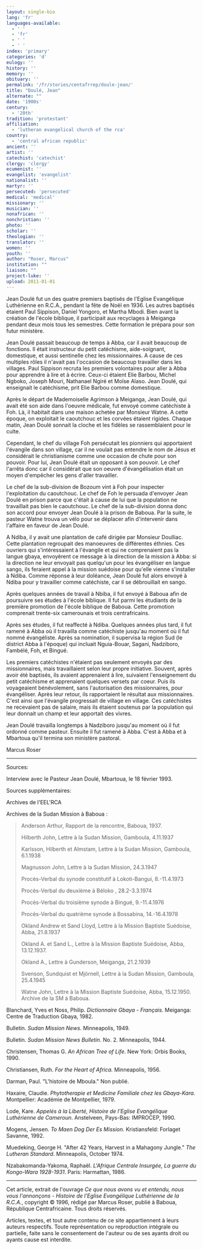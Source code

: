 ```yaml
---
layout: single-bio
lang: 'fr'
languages-available:
  - ' '
  - 'fr'
  - ' '
  - ' '
index: 'primary'
categories: 'd'
eulogy: ''
history: ''
memory: ''
obituary: ''
permalink: '/fr/stories/centafrrep/doule-jean/'
title: "Doulé, Jean"
alternate: ""
date: '1900s'
century:
  - '20th'
tradition: 'protestant'
affiliation:
  - 'lutheran evangelical church of the rca'
country:
  - 'central african republic'
ancient: ''
artist: ''
catechist: 'catechist'
clergy: 'clergy'
ecumenist: ''
evangelist: 'evangelist'
nationalist: ''
martyr: ''
persecuted: 'persecuted'
medical: 'medical'
missionary: ''
musician: ''
nonafrican: ''
nonchristian: ''
photo: ''
scholar: ''
theologian: ''
translator: ''
women: ''
youth: ''
author: "Roser, Marcus"
institution: ""
liaison: ""
project-luke: ''
upload: 2011-01-01
---
```




Jean Doulé fut un des quatre premiers baptisés de l'Eglise Evangélique Luthérienne en R.C.A., pendant la fête de Noël en 1936.  Les autres baptisés étaient Paul Sippison, Daniel Yongoro, et Martha Mbodi. Bien avant la création de l'école biblique, il participait aux recyclages à Meiganga pendant deux mois tous les semestres. Cette formation le prépara pour son futur ministère.

Jean Doulé passait beaucoup de temps à Abba, car il avait beaucoup de fonctions. Il était instructeur du petit catéchisme, aide-soignant, domestique, et aussi sentinelle chez les missionnaires.  A cause de ces multiples rôles il n'avait pas l'occasion  de beaucoup travailler dans les villages.  Paul Sippison recruta les premiers volontaires pour aller à Abba pour apprendre à lire et à écrire.  Ceux-ci étaient Elie Barbou, Michel Ngboko, Joseph Mouri, Nathanael Ngiré et Moïse Alaso. Jean Doulé, qui enseignait le catéchisme, prit Elie Barbou comme domestique.

Après le départ de Mademoiselle Agrimson à Meiganga, Jean Doulé, qui avait été son aide dans l'oeuvre médicale, fut envoyé comme catéchiste à Foh. Là, il habitait dans une maison achetée par Monsieur Watne. A cette époque, on exploitait le caoutchouc et les corvées étaient rigides. Chaque matin, Jean Doulé sonnait la cloche et les fidèles se rassemblaient pour le culte.

Cependant, le chef du village Foh persécutait les pionniers qui apportaient l'évangile dans son village, car il ne voulait pas entendre le nom de Jésus et considérait le christianisme comme une occasion de chute pour son pouvoir. Pour lui, Jean Doulé était un opposant à son pouvoir. Le chef l'arrêta donc car il considérait que son oeuvre d'évangélisation était un moyen d'empêcher les gens d'aller travailler.

Le chef de la sub-division de Bozoum vint à Foh pour inspecter l'exploitation du caoutchouc. Le chef de Foh le persuada d'envoyer Jean Doulé en prison parce que c'était à cause de lui que la population ne travaillait pas bien le caoutchouc. Le chef de la sub-division donna donc son accord pour envoyer Jean Doulé à la prison de Baboua. Par la suite, le pasteur Watne trouva un vélo pour se déplacer afin d'intervenir dans l'affaire en faveur de Jean Doulé.

A Ndiba, il y avait une plantation de café dirigée par Monsieur Doulliac. Cette plantation regroupait des manoeuvres de différentes éthnies. Ces ouvriers qui s'intéressaient à l'évangile et qui ne comprenaient pas la langue gbaya, envoyèrent ce message à la direction de la mission à Abba: si la direction ne leur envoyait pas quelqu'un pour les évangéliser en langue sango, ils feraient appel à la mission suédoise pour qu'elle vienne s'installer à Ndiba. Comme réponse à leur doléance, Jean Doulé fut alors envoyé à Ndiba pour y travailler comme catéchiste, car il se débrouillait en sango.

Après quelques années de travail à Nbiba, il  fut envoyé à Baboua afin de poursuivre ses études à l'école  biblique. Il fut parmi les étudiants de la première promotion de l'école biblique de Baboua.  Cette promotion comprenait trente-six camerounais et trois centrafricains.

Après ses études, il fut reaffecté à Ndiba. Quelques années plus tard, il fut ramené à Abba où il travailla comme catéchiste jusqu'au moment où il fut nommé évangéliste. Après sa nomination, il supervisa la région Sud (le district Abba à l'époque) qui incluait Nguia-Bouar, Sagani, Nadziboro, Fambélé, Foh, et Bingué.

Les premiers catéchistes n'étaient pas seulement envoyés par des missionnaires, mais travaillaient selon leur propre initiative.  Souvent, après avoir été baptisés, ils avaient apprenaient à lire, suivaient l'enseignement du petit catéchisme et apprenaient quelques versets par coeur.  Puis ils voyageaient bénévolement, sans l'autorisation des missionnaires, pour évangéliser. Après leur retour, ils rapportaient le résultat aux missionnaires. C'est ainsi que l'évangile progressait de village en village. Ces catéchistes ne recevaient pas de salaire, mais ils étaient soutenus par la population qui leur donnait un champ et leur apportait des vivres.

Jean Doulé travailla longtemps à Nadziboro jusqu'au moment où il fut ordonné comme pasteur.  Ensuite il fut ramené à Abba. C'est  à Abba et à Mbartoua qu'il termina son  ministère pastoral.

Marcus Roser

---

Sources:

Interview avec le Pasteur Jean Doulé, Mbartoua, le 18 février 1993.

Sources suppl&eacute;mentaires:

Archives de l'EEL'RCA

Archives de la Sudan Mission à Baboua :

> Anderson Arthur, Rapport de la rencontre, Baboua, 1937.
>
> Hilberth John, Lettre à la Sudan Mission, Gamboula,  4.11.1937
>
> Karlsson, Hilberth et Almstam,  Lettre à la Sudan Mission, Gamboula,  6.1.1938
>
> Magnusson John, Lettre à la Sudan Mission, 24.3.1947
>
> Procès-Verbal du synode constitutif à Lokoti-Bangui, 8.-11.4.1973
>
> Procès-Verbal du deuxième à Béloko , 28.2-3.3.1974
>
> Procès-Verbal du troisième synode à Bingué, 9.-11.4.1976
>
> Procès-Verbal du quatrième synode à Bossabina, 14.-16.4.1978
>
> Okland Andrew et Sand Lloyd, Lettre à la Mission Baptiste Suédoise, Abba, 21.8.1937
>
> Okland A. et Sand L., Lettre à la Mission Baptiste Suédoise, Abba, 13.12.1937.
>
> Okland A., Lettre à Gunderson, Meiganga, 21.2.1939
>
> Svenson, Sundquist et Mjörnell, Lettre à la Sudan Mission, Gamboula, 25.4.1945
>
> Watne John, Lettre à la Mission Baptiste Suédoise, Abba, 15.12.1950. Archive de la SM à Baboua.

Blanchard, Yves et Noss, Philip. *Dictionnaire Gbaya - Français*. Meiganga: Centre de Traduction Gbaya, 1982.

Bulletin. *Sudan Mission News*. Minneapolis, 1949.

Bulletin. *Sudan Mission News Bulletin*. No. 2. Minneapolis, 1944.

Christensen, Thomas G. *An African Tree of Life*. New York: Orbis Books, 1990.

Christiansen, Ruth. *For the Heart of Africa.* Minneapolis, 1956.

Darman, Paul. "L'histoire de Mboula." Non publié.

Haxaire, Claudie. *Phytotherapie et Medicine Familiale chez les Gbaya-Kara.* Montpellier: Académie de Montpellier, 1979.

Lode, Kare. *Appelés à la Liberté, Histoire de l'Eglise Evangélique Luthérienne de Cameroun*. Anstelveen, Pays-Bas: IMPROCEP, 1990.

Mogens, Jensen. *To Maen Dog Der Es Mission.* Kristiansfeld: Forlaget Savanne, 1992.

Muedeking, George H. "After 42 Years, Harvest in a Mahagony Jungle." *The Lutheran Standard*. Minneapolis, October 1974.

Nzabakomanda-Yakoma, Raphaël. *L'Afrique Centrale Insurgée, La guerre du Kongo-Wara 1928-1931*. Paris: Harmattan, 1986.

---

Cet article, extrait de l'ouvrage *Ce que nous avons vu et entendu, nous vous l'annon&ccedil;ons - Histoire de l'Eglise Evangélique Luthérienne de la R.C.A.*, copyright &copy; 1996, r&eacute;dig&eacute; par Marcus Roser, publi&eacute; &agrave; Baboua, R&eacute;publique Centrafricaine. Tous droits r&eacute;serv&eacute;s.

Articles, textes, et tout autre contenu de ce site appartiennent à leurs auteurs respectifs. Toute représentation ou reproduction intégrale ou partielle, faite sans le consentement de l'auteur ou de ses ayants droit ou ayants cause est interdite.
